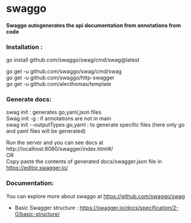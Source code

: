 # swaggo

#### Swaggo autogenerates the api documentation from annotations from code


### Installation : 
go install github.com/swaggo/swag/cmd/swag@latest </br>

go get -u github.com/swaggo/swag/cmd/swag </br>
go get -u github.com/swaggo/http-swagger </br>
go get -u github.com/alecthomas/template </br>

### Generate docs:
swag init : generates go,yaml,json files </br>
Swag init -g <filename> : if annotations are not in main </br>
swag init --outputTypes go,yaml : to generate specific files (here only go and yaml files will be generated) </br>


Run the server and you can see docs at http://localhost:8080/swagger/index.html#/ </br>
OR </br>
Copy paste the contents of generated docs/swagger.json file in https://editor.swagger.io/ 


### Documentation:
You can explore more about swaggo at https://github.com/swaggo/swag 

- Basic Swagger structure : https://swagger.io/docs/specification/2-0/basic-structure/ 
